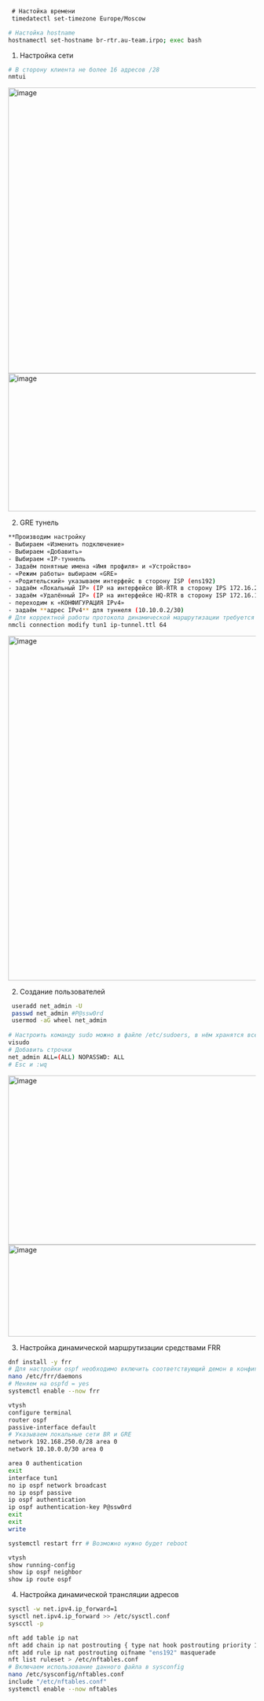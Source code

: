 ```bash
 # Настойка времени
 timedatectl set-timezone Europe/Moscow
```

```bash
# Настойка hostname
hostnamectl set-hostname br-rtr.au-team.irpo; exec bash
```

1. Настройка сети
```bash
# В сторону клиента не более 16 адресов /28
nmtui
```
<img width="840" height="581" alt="image" src="https://github.com/user-attachments/assets/6d0a327d-ce5c-4664-9924-a87a6b391b7a" />
<img width="831" height="281" alt="image" src="https://github.com/user-attachments/assets/8021c791-d237-4502-b277-282bc00113cf" />

2. GRE тунель
```bash
**Производим настройку
- Выбираем «Изменить подключение»
- Выбираем «Добавить»
- Выбираем «IP-туннель
- Задаём понятные имена «Имя профиля» и «Устройство»
- «Режим работы» выбираем «GRE»
- «Родительский» указываем интерфейс в сторону ISP (ens192)
- задаём «Локальный IP» (IP на интерфейсе BR-RTR в сторону IPS 172.16.2.2)
- задаём «Удалённый IP» (IP на интерфейсе HQ-RTR в сторону ISP 172.16.1.2)
- переходим к «КОНФИГУРАЦИЯ IPv4»
- задаём **адрес IPv4** для туннеля (10.10.0.2/30)
# Для корректной работы протокола динамической маршрутизации требуется увеличить параметр TTL на интерфейсе туннеля:
nmcli connection modify tun1 ip-tunnel.ttl 64
```
<img width="774" height="701" alt="image" src="https://github.com/user-attachments/assets/e024f36e-c133-4a76-b48f-218f06aa2f8e" />

2. Создание пользователей
```bash
 useradd net_admin -U
 passwd net_admin #P@ssw0rd
 usermod -aG wheel net_admin
 
# Настроить команду sudo можно в файле /etc/sudoers, в нём хранятся все нужные параметры.
visudo
# Добавить строчки
net_admin ALL=(ALL) NOPASSWD: ALL
# Esc и :wq
```
<img width="797" height="344" alt="image" src="https://github.com/user-attachments/assets/52cc290f-a12c-4dd9-a764-30ca6e554694" />
<img width="873" height="187" alt="image" src="https://github.com/user-attachments/assets/eeae9a64-3d74-4f3f-b369-88d4a0a38464" />

3. Настройка динамической маршрутизации средствами FRR
```bash
dnf install -y frr
# Для настройки ospf необходимо включить соответствующий демон в конфигурации /etc/frr/daemons
nano /etc/frr/daemons
# Меняем на ospfd = yes
systemctl enable --now frr
```

```bash
vtysh
configure terminal
router ospf
passive-interface default
# Указываем локальные сети BR и GRE 
network 192.168.250.0/28 area 0
network 10.10.0.0/30 area 0

area 0 authentication
exit
interface tun1
no ip ospf network broadcast
no ip ospf passive
ip ospf authentication
ip ospf authentication-key P@ssw0rd 
exit
exit
write

systemctl restart frr # Возможно нужно будет reboot
```

```bash
vtysh
show running-config
show ip ospf neighbor
show ip route ospf
```

4. Настройка динамической трансляции адресов
```bash
sysctl -w net.ipv4.ip_forward=1
sysctl net.ipv4.ip_forward >> /etc/sysctl.conf
syscctl -p 

nft add table ip nat
nft add chain ip nat postrouting { type nat hook postrouting priority 100 \; }
nft add rule ip nat postrouting oifname "ens192" masquerade
nft list ruleset > /etc/nftables.conf
# Включаем использование данного файла в sysconfig
nano /etc/sysconfig/nftables.conf
include "/etc/nftables.conf"
systemctl enable --now nftables
```
